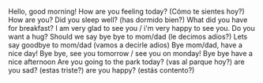 Hello, good morning!
How are you feeling today? (Cómo te sientes hoy?)
How are you?
Did you sleep well? (has dormido bien?)
What did you have for breakfast?
I am very glad to see you / i'm very happy to see you.
Do you want a hug?
Should we say bye bye to mom/dad (le decimos adios?)
Lets say goodbye to mom/dad (vamos a decirle adios)
Bye mom/dad, have a nice day!
Bye bye, see you tomorrow / see you on monday!
Bye bye have a nice afternoon
Are you going to the park today? (vas al parque hoy?)
are you sad? (estas triste?)
are you happy? (estás contento?)


